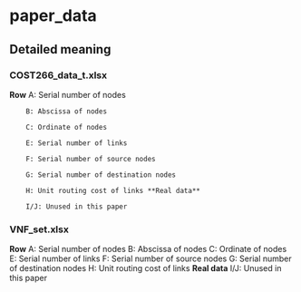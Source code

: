 # paper_data

## Detailed meaning

### COST266_data_t.xlsx
**Row** A: Serial number of nodes  

        B: Abscissa of nodes  
        
        C: Ordinate of nodes
        
        E: Serial number of links
        
        F: Serial number of source nodes
        
        G: Serial number of destination nodes
        
        H: Unit routing cost of links **Real data**
        
        I/J: Unused in this paper
        
### VNF_set.xlsx
**Row** A: Serial number of nodes 
        B: Abscissa of nodes
        C: Ordinate of nodes
        E: Serial number of links
        F: Serial number of source nodes
        G: Serial number of destination nodes
        H: Unit routing cost of links **Real data**
        I/J: Unused in this paper
